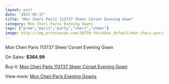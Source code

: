 ```yaml
---
layout: post
date: '2017-05-17'
title: "Mon Cheri Paris 113737 Sheer Corset Evening Gown"
category: Mon Cheri Paris Evening Gowns
tags: ["prom","paris","party","cheri","sheer"]
image: http://img.princessan.com/30759-thickbox_default/mon-cheri-paris-113737-sheer-corset-evening-gown.jpg
---
```

Mon Cheri Paris 113737 Sheer Corset Evening Gown

On Sales: **$364.99**
<a href="https://www.princessan.com/en/13946-mon-cheri-paris-113737-sheer-corset-evening-gown.html"><amp-img layout="responsive" width="600" height="600" src="//img.princessan.com/30759-thickbox_default/mon-cheri-paris-113737-sheer-corset-evening-gown.jpg" alt="Mon Cheri Paris 113737 Sheer Corset Evening Gown 0" /></a>
<a href="https://www.princessan.com/en/13946-mon-cheri-paris-113737-sheer-corset-evening-gown.html"><amp-img layout="responsive" width="600" height="600" src="//img.princessan.com/30760-thickbox_default/mon-cheri-paris-113737-sheer-corset-evening-gown.jpg" alt="Mon Cheri Paris 113737 Sheer Corset Evening Gown 1" /></a>

Buy it: [Mon Cheri Paris 113737 Sheer Corset Evening Gown](https://www.princessan.com/en/13946-mon-cheri-paris-113737-sheer-corset-evening-gown.html "Mon Cheri Paris 113737 Sheer Corset Evening Gown")

View more: [Mon Cheri Paris Evening Gowns](https://www.princessan.com/en/103- "Mon Cheri Paris Evening Gowns")